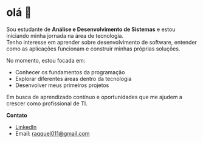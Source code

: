 # olá 👋

Sou estudante de **Análise e Desenvolvimento de Sistemas** e estou iniciando minha jornada na área de tecnologia.  
Tenho interesse em aprender sobre desenvolvimento de software, entender como as aplicações funcionam e construir minhas próprias soluções.

No momento, estou focada em:
- Conhecer os fundamentos da programação
- Explorar diferentes áreas dentro da tecnologia
- Desenvolver meus primeiros projetos

Em busca de aprendizado contínuo e oportunidades que me ajudem a crescer como profissional de TI.

 **Contato**
- [LinkedIn](https://www.linkedin.com/in/raquel-araujo-982585379/)  
- Email: raqquel011@gmail.com
